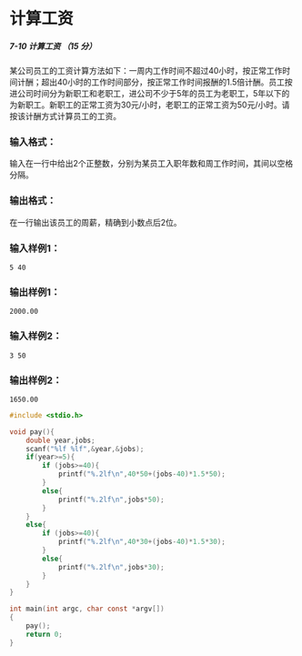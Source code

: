 # 计算工资

##### 7-10 计算工资 （15 分）

某公司员工的工资计算方法如下：一周内工作时间不超过40小时，按正常工作时间计酬；超出40小时的工作时间部分，按正常工作时间报酬的1.5倍计酬。员工按进公司时间分为新职工和老职工，进公司不少于5年的员工为老职工，5年以下的为新职工。新职工的正常工资为30元/小时，老职工的正常工资为50元/小时。请按该计酬方式计算员工的工资。

### 输入格式：

输入在一行中给出2个正整数，分别为某员工入职年数和周工作时间，其间以空格分隔。

### 输出格式：

在一行输出该员工的周薪，精确到小数点后2位。

### 输入样例1：

```in
5 40
```

### 输出样例1：

```out
2000.00
```

### 输入样例2：

```
3 50
```

### 输出样例2：

```
1650.00
```



```c
#include <stdio.h>

void pay(){
    double year,jobs;
    scanf("%lf %lf",&year,&jobs);
    if(year>=5){
        if (jobs>=40){
            printf("%.2lf\n",40*50+(jobs-40)*1.5*50);
        }
        else{
            printf("%.2lf\n",jobs*50);
        }
    }
    else{
        if (jobs>=40){
            printf("%.2lf\n",40*30+(jobs-40)*1.5*30);
        }
        else{
            printf("%.2lf\n",jobs*30);
        }
    }
}

int main(int argc, char const *argv[])
{
    pay();
    return 0;
}
```

